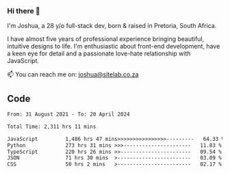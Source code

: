 ### Hi there 👋

I'm Joshua, a 28 y/o full-stack dev, born & raised in Pretoria, South Africa. 

I have almost five years of professional experience bringing beautiful, intuitive designs to life. I'm enthusiastic about front-end development, have a keen eye for detail and a passionate love-hate relationship with JavaScript.

📫 You can reach me on: joshua@sitelab.co.za

## **Code**

<!--START_SECTION:waka-->

```txt
From: 31 August 2021 - To: 20 April 2024

Total Time: 2,311 hrs 11 mins

JavaScript         1,486 hrs 47 mins>>>>>>>>>>>>>>>>---------   64.33 %
Python             273 hrs 31 mins >>>----------------------   11.83 %
TypeScript         220 hrs 26 mins >>-----------------------   09.54 %
JSON               71 hrs 30 mins  >------------------------   03.09 %
CSS                50 hrs 2 mins   >------------------------   02.17 %
```

<!--END_SECTION:waka-->
